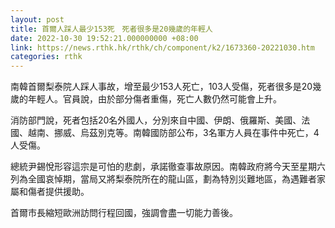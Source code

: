 ```yaml
---
layout: post
title: 首爾人踩人最少153死　死者很多是20幾歲的年輕人
date: 2022-10-30 19:52:21.000000000 +08:00
link: https://news.rthk.hk/rthk/ch/component/k2/1673360-20221030.htm
categories: rthk
---
```


南韓首爾梨泰院人踩人事故，增至最少153人死亡，103人受傷，死者很多是20幾歲的年輕人。官員說，由於部分傷者重傷，死亡人數仍然可能會上升。

消防部門說，死者包括20名外國人，分別來自中國、伊朗、俄羅斯、美國、法國、越南、挪威、烏茲別克等。南韓國防部公布，3名軍方人員在事件中死亡，4人受傷。

總統尹錫悅形容這宗是可怕的悲劇，承諾徹查事故原因。南韓政府將今天至星期六列為全國哀悼期，當局又將梨泰院所在的龍山區，劃為特別災難地區，為遇難者家屬和傷者提供援助。

首爾市長縮短歐洲訪問行程回國，強調會盡一切能力善後。
